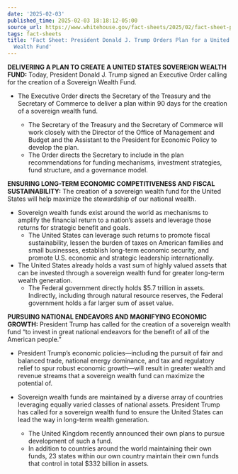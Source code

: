 ```yaml
---
date: '2025-02-03'
published_time: 2025-02-03 18:18:12-05:00
source_url: https://www.whitehouse.gov/fact-sheets/2025/02/fact-sheet-president-donald-j-trump-orders-plan-for-a-united-states-sovereign-wealth-fund/
tags: fact-sheets
title: 'Fact Sheet: President Donald J. Trump Orders Plan for a United States Sovereign
  Wealth Fund'
---
```

 
**DELIVERING A PLAN TO CREATE A UNITED STATES SOVEREIGN WEALTH FUND:**
Today, President Donald J. Trump signed an Executive Order calling for
the creation of a Sovereign Wealth Fund.

-   The Executive Order directs the Secretary of the Treasury and the
    Secretary of Commerce to deliver a plan within 90 days for the
    creation of a sovereign wealth fund.
    -   The Secretary of the Treasury and the Secretary of Commerce will
        work closely with the Director of the Office of Management and
        Budget and the Assistant to the President for Economic Policy to
        develop the plan.

    <!-- -->

    -   The Order directs the Secretary to include in the plan
        recommendations for funding mechanisms, investment strategies,
        fund structure, and a governance model.

**ENSURING LONG-TERM ECONOMIC COMPETITIVENESS AND FISCAL
SUSTAINABILITY:** The creation of a sovereign wealth fund for the United
States will help maximize the stewardship of our national wealth.

-   Sovereign wealth funds exist around the world as mechanisms to
    amplify the financial return to a nation’s assets and leverage those
    returns for strategic benefit and goals.
    -   The United States can leverage such returns to promote fiscal
        sustainability, lessen the burden of taxes on American families
        and small businesses, establish long-term economic security, and
        promote U.S. economic and strategic leadership internationally.
-   The United States already holds a vast sum of highly valued assets
    that can be invested through a sovereign wealth fund for greater
    long-term wealth generation.
    -   The Federal government directly holds $5.7 trillion in assets.
        Indirectly, including through natural resource reserves, the
        Federal government holds a far larger sum of asset value.

**PURSUING NATIONAL ENDEAVORS AND MAGNIFYING ECONOMIC GROWTH:**
President Trump has called for the creation of a sovereign wealth fund
“to invest in great national endeavors for the benefit of all of the
American people.”

-   President Trump’s economic policies—including the pursuit of fair
    and balanced trade, national energy dominance, and tax and
    regulatory relief to spur robust economic growth—will result in
    greater wealth and revenue streams that a sovereign wealth fund can
    maximize the potential of.
-   Sovereign wealth funds are maintained by a diverse array of
    countries leveraging equally varied classes of national assets.
    President Trump has called for a sovereign wealth fund to ensure the
    United States can lead the way in long-term wealth generation.
    -   The United Kingdom recently announced their own plans to pursue
        development of such a fund.

    <!-- -->

    -   In addition to countries around the world maintaining their own
        funds, 23 states within our own country maintain their own funds
        that control in total $332 billion in assets.
